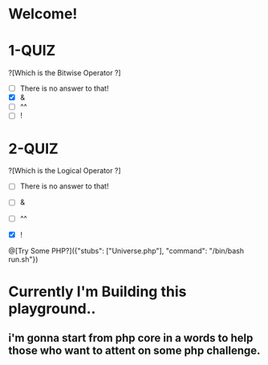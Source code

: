 # Welcome!


# 1-QUIZ
?[Which is the Bitwise Operator ?]
-[ ] There is no answer to that!
-[x] &
-[ ] ^^
-[ ] !
# 2-QUIZ
?[Which is the Logical Operator ?]
-[ ] There is no answer to that!
-[ ] &
-[ ] ^^
-[x] !



@[Try Some PHP?]({"stubs": ["Universe.php"], "command": "/bin/bash run.sh"})

# Currently I'm Building this playground.. 

## i'm gonna start from php core in a words to help those who want to attent on some php challenge.

